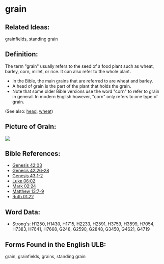 # grain

## Related Ideas:

grainfields, standing grain

## Definition:

The term "grain" usually refers to the seed of a food plant such as wheat, barley, corn, millet, or rice. It can also refer to the whole plant.

* In the Bible, the main grains that are referred to are wheat and barley.
* A head of grain is the part of the plant that holds the grain.
* Note that some older Bible versions use the word "corn" to refer to grain in general. In modern English however, "corn" only refers to one type of grain.

(See also: [head](../other/head.md), [wheat](../other/wheat.md))

## Picture of Grain:

<a href="https://content.bibletranslationtools.org/WycliffeAssociates/en_tw/raw/branch/master/PNGs/g/Grain.png"><img src="https://content.bibletranslationtools.org/WycliffeAssociates/en_tw/raw/branch/master/PNGs/g/Grain.png" ></a>

## Bible References:

* [Genesis 42:03](rc://en/tn/help/gen/42/03)
* [Genesis 42:26-28](rc://en/tn/help/gen/42/26)
* [Genesis 43:1-2](rc://en/tn/help/gen/43/01)
* [Luke 06:02](rc://en/tn/help/luk/06/02)
* [Mark 02:24](rc://en/tn/help/mrk/02/24)
* [Matthew 13:7-9](rc://en/tn/help/mat/13/07)
* [Ruth 01:22](rc://en/tn/help/rut/01/22)

## Word Data:

* Strong's: H1250, H1430, H1715, H2233, H2591, H3759, H3899, H7054, H7383, H7641, H7668, G248, G2590, G2848, G3450, G4621, G4719

## Forms Found in the English ULB:

grain, grainfields, grains, standing grain
